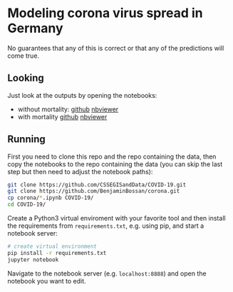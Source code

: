 # Modeling corona virus spread in Germany

No guarantees that any of this is correct or that any of the
predictions will come true.

## Looking

Just look at the outputs by opening the notebooks:

* without mortality: [github](https://github.com/BenjaminBossan/corona/blob/master/model_corona_virus.ipynb) [nbviewer](https://nbviewer.jupyter.org/github/BenjaminBossan/corona/blob/master/model_corona_virus.ipynb)
* with mortality [github](https://github.com/BenjaminBossan/corona/blob/master/model_corona_virus_with_mortality.ipynb) [nbviewer](https://nbviewer.jupyter.org/github/BenjaminBossan/corona/blob/master/model_corona_virus_with_mortality.ipynb)

## Running

First you need to clone this repo and the repo containing the data,
then copy the notebooks to the repo containing the data (you can skip
the last step but then need to adjust the notebook paths):

```bash
git clone https://github.com/CSSEGISandData/COVID-19.git
git clone https://github.com/BenjaminBossan/corona.git
cp corona/*.ipynb COVID-19/
cd COVID-19/
```

Create a Python3 virtual enviroment with your favorite tool and then
install the requirements from `requirements.txt`, e.g. using pip, and
start a notebook server:

```bash
# create virtual environment
pip install -r requirements.txt
jupyter notebook
```

Navigate to the notebook server (e.g. `localhost:8888`) and open the
notebook you want to edit.

